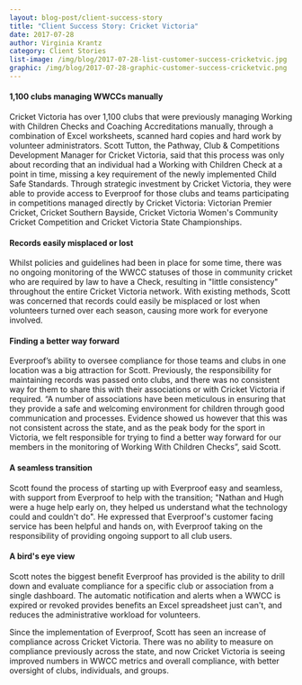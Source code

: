 ```yaml
---
layout: blog-post/client-success-story
title: "Client Success Story: Cricket Victoria"
date: 2017-07-28
author: Virginia Krantz
category: Client Stories
list-image: /img/blog/2017-07-28-list-customer-success-cricketvic.jpg
graphic: /img/blog/2017-07-28-graphic-customer-success-cricketvic.png
---
```


#### 1,100 clubs managing WWCCs manually

Cricket Victoria has over 1,100 clubs that were previously managing Working 
with Children Checks and Coaching Accreditations manually, through a 
combination of Excel worksheets, scanned hard copies and hard work by volunteer 
administrators.  Scott Tutton, the Pathway, Club & Competitions Development 
Manager for Cricket Victoria, said that this process was only about recording 
that an individual had a Working with Children Check at a point in time, 
missing a key requirement of the newly implemented Child Safe Standards. 
Through strategic investment by Cricket Victoria, they were able to provide 
access to Everproof for those clubs and teams participating in competitions managed 
directly by Cricket Victoria: Victorian Premier Cricket, Cricket Southern 
Bayside, Cricket Victoria Women's Community Cricket Competition and Cricket 
Victoria State Championships.

#### Records easily misplaced or lost

Whilst policies and guidelines had been in place for some time, there was no 
ongoing monitoring of the WWCC statuses of those in community cricket who are 
required by law to have a Check, resulting in "little consistency" throughout 
the entire Cricket Victoria network. With existing methods, Scott was concerned 
that records could easily be misplaced or lost when volunteers turned over each 
season, causing more work for everyone involved.

#### Finding a better way forward

Everproof’s ability to oversee compliance for those teams and clubs in one location 
was a big attraction for Scott. Previously, the responsibility for maintaining 
records was passed onto clubs, and there was no consistent way for them to share 
this with their associations or with Cricket Victoria if required. “A number of 
associations have been meticulous in ensuring that they provide a safe and 
welcoming environment for children through good communication and processes. 
Evidence showed us however that this was not consistent across the state, 
and as the peak body for the sport in Victoria, we felt responsible for 
trying to find a better way forward for our members in the monitoring of 
Working With Children Checks”, said Scott.

#### A seamless transition

Scott found the process of starting up with Everproof easy and seamless, with 
support from Everproof to help with the transition; "Nathan and Hugh were a huge 
help early on, they helped us understand what the technology could and couldn't 
do". He expressed that Everproof's customer facing service has been helpful and 
hands on, with Everproof taking on the responsibility of providing ongoing support 
to all club users.

#### A bird's eye view

Scott notes the biggest benefit Everproof has provided is the ability to drill down 
and evaluate compliance for a specific club or association from a single 
dashboard. The automatic notification and alerts when a WWCC is expired or 
revoked provides benefits an Excel spreadsheet just can't, and reduces the 
administrative workload for volunteers.

Since the implementation of Everproof, Scott has seen an increase of compliance 
across Cricket Victoria. There was no ability to measure on compliance 
previously across the state, and now Cricket Victoria is seeing improved 
numbers in WWCC metrics and overall compliance, with better oversight of clubs, 
individuals, and groups.




